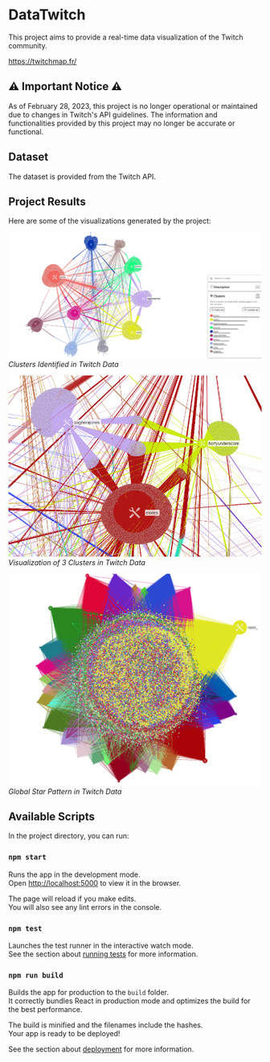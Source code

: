 # DataTwitch

This project aims to provide a real-time data visualization of the Twitch community.

https://twitchmap.fr/

## ⚠️ Important Notice ⚠️

As of February 28, 2023, this project is no longer operational or maintained due to changes in Twitch's API guidelines. The information and functionalities provided by this project may no longer be accurate or functional.

## Dataset

The dataset is provided from the Twitch API.

## Project Results

Here are some of the visualizations generated by the project:

![Clusters Visualization](images/clusters.png)
*Clusters Identified in Twitch Data*


![3 Clusters Visualization](images/3clusters.png)
*Visualization of 3 Clusters in Twitch Data*


![Star Global Visualization](images/starglobal.png)
*Global Star Pattern in Twitch Data*

## Available Scripts

In the project directory, you can run:

### `npm start`

Runs the app in the development mode.\
Open [http://localhost:5000](http://localhost:5000) to view it in the browser.

The page will reload if you make edits.\
You will also see any lint errors in the console.

### `npm test`

Launches the test runner in the interactive watch mode.\
See the section about [running tests](https://facebook.github.io/create-react-app/docs/running-tests) for more information.

### `npm run build`

Builds the app for production to the `build` folder.\
It correctly bundles React in production mode and optimizes the build for the best performance.

The build is minified and the filenames include the hashes.\
Your app is ready to be deployed!

See the section about [deployment](https://facebook.github.io/create-react-app/docs/deployment) for more information.
